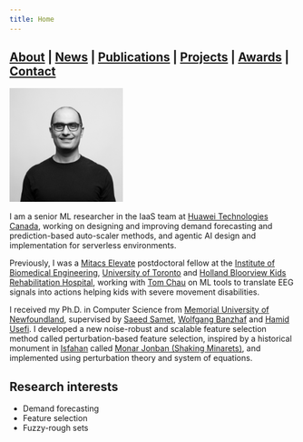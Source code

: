 ```yaml
---
title: Home
---
```


## [About](index.md) | [News](news.md) | [Publications](publications.md) | [Projects](projects.md) | [Awards](awards.md) | [Contact](contact.md)

<img src="Me.jpg" alt="Javad Rahimipour Anaraki" width="200"/>

I am a senior ML researcher in the IaaS team at [Huawei Technologies Canada](https://www.huaweicloud.com/intl/en-us/), working on designing and improving demand forecasting and prediction-based auto-scaler methods, and agentic AI design and implementation for serverless environments.

Previously, I was a [Mitacs Elevate](https://www.mitacs.ca/en/programs/elevate) postdoctoral fellow at the [Institute of Biomedical Engineering](https://bme.utoronto.ca/), [University of Toronto](https://www.utoronto.ca/) and [Holland Bloorview Kids Rehabilitation Hospital](https://hollandbloorview.ca/), working with [Tom Chau](https://bme.utoronto.ca/faculty-research/core-faculty/tom-chau/) on ML tools to translate EEG signals into actions helping kids with severe movement disabilities.

I received my Ph.D. in Computer Science from [Memorial University of Newfoundland](http://www.mun.ca/), supervised by [Saeed Samet](http://ssamet.myweb.cs.uwindsor.ca/), [Wolfgang Banzhaf](http://www.cse.msu.edu/~banzhafw/) and [Hamid Usefi](http://www.math.mun.ca/~usefi/). I developed a new noise-robust and scalable feature selection method called perturbation-based feature selection, inspired by a historical monument in [Isfahan](https://en.wikipedia.org/wiki/Isfahan) called [Monar Jonban (Shaking Minarets)](https://en.wikipedia.org/wiki/Monar_Jonban), and implemented using perturbation theory and system of equations.

## Research interests
- Demand forecasting
- Feature selection
- Fuzzy-rough sets
